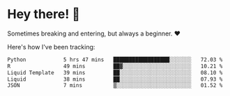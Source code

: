 # Hey there! 👋
Sometimes breaking and entering, but always a beginner. ❤️

Here's how I've been tracking:
<!--START_SECTION:waka-->

```txt
Python            5 hrs 47 mins   ██████████████████░░░░░░░   72.03 %
R                 49 mins         ██▓░░░░░░░░░░░░░░░░░░░░░░   10.21 %
Liquid Template   39 mins         ██░░░░░░░░░░░░░░░░░░░░░░░   08.10 %
Liquid            38 mins         ██░░░░░░░░░░░░░░░░░░░░░░░   07.93 %
JSON              7 mins          ▒░░░░░░░░░░░░░░░░░░░░░░░░   01.52 %
```

<!--END_SECTION:waka-->
